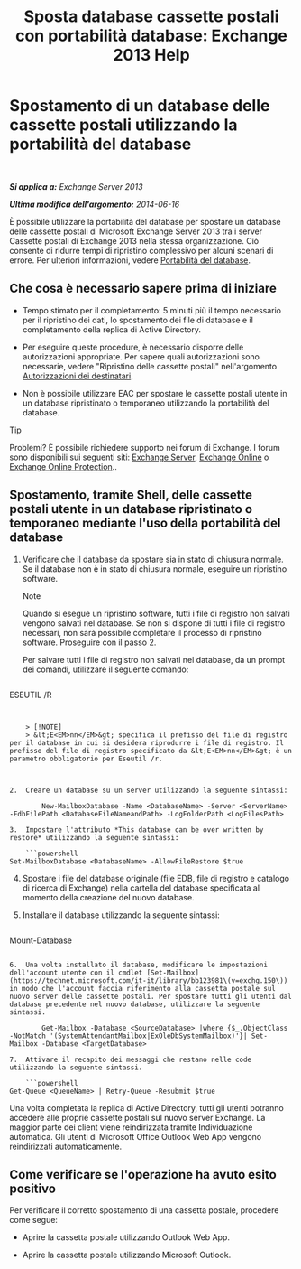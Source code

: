 ﻿---
title: 'Sposta database cassette postali con portabilità database: Exchange 2013 Help'
TOCTitle: Spostamento di un database delle cassette postali utilizzando la portabilità del database
ms:assetid: a765ead1-43bc-4786-ae93-1835cacfc8fc
ms:mtpsurl: https://technet.microsoft.com/it-it/library/Dd876926(v=EXCHG.150)
ms:contentKeyID: 51407401
ms.date: 05/22/2018
mtps_version: v=EXCHG.150
ms.translationtype: MT
---

# Spostamento di un database delle cassette postali utilizzando la portabilità del database

 

_**Si applica a:** Exchange Server 2013_

_**Ultima modifica dell'argomento:** 2014-06-16_

È possibile utilizzare la portabilità del database per spostare un database delle cassette postali di Microsoft Exchange Server 2013 tra i server Cassette postali di Exchange 2013 nella stessa organizzazione. Ciò consente di ridurre tempi di ripristino complessivo per alcuni scenari di errore. Per ulteriori informazioni, vedere [Portabilità del database](database-portability-exchange-2013-help.md).

## Che cosa è necessario sapere prima di iniziare

  - Tempo stimato per il completamento: 5 minuti più il tempo necessario per il ripristino dei dati, lo spostamento dei file di database e il completamento della replica di Active Directory.

  - Per eseguire queste procedure, è necessario disporre delle autorizzazioni appropriate. Per sapere quali autorizzazioni sono necessarie, vedere "Ripristino delle cassette postali" nell'argomento [Autorizzazioni dei destinatari](recipients-permissions-exchange-2013-help.md).

  - Non è possibile utilizzare EAC per spostare le cassette postali utente in un database ripristinato o temporaneo utilizzando la portabilità del database.


> [!TIP]
> Problemi? È possibile richiedere supporto nei forum di Exchange. I forum sono disponibili sui seguenti siti: <A href="https://go.microsoft.com/fwlink/p/?linkid=60612">Exchange Server</A>, <A href="https://go.microsoft.com/fwlink/p/?linkid=267542">Exchange Online</A> o <A href="https://go.microsoft.com/fwlink/p/?linkid=285351">Exchange Online Protection</A>..



## Spostamento, tramite Shell, delle cassette postali utente in un database ripristinato o temporaneo mediante l'uso della portabilità del database

1.  Verificare che il database da spostare sia in stato di chiusura normale. Se il database non è in stato di chiusura normale, eseguire un ripristino software.
    

    > [!NOTE]
    > Quando si esegue un ripristino software, tutti i file di registro non salvati vengono salvati nel database. Se non si dispone di tutti i file di registro necessari, non sarà possibile completare il processo di ripristino software. Proseguire con il passo 2.

    
    Per salvare tutti i file di registro non salvati nel database, da un prompt dei comandi, utilizzare il seguente comando:
    
    ```powershell
ESEUTIL /R <Enn>
```
    

    > [!NOTE]
    > &lt;E<EM>nn</EM>&gt; specifica il prefisso del file di registro per il database in cui si desidera riprodurre i file di registro. Il prefisso del file di registro specificato da &lt;E<EM>nn</EM>&gt; è un parametro obbligatorio per Eseutil /r.



2.  Creare un database su un server utilizzando la seguente sintassi:
    
        New-MailboxDatabase -Name <DatabaseName> -Server <ServerName> -EdbFilePath <DatabaseFileNameandPath> -LogFolderPath <LogFilesPath>

3.  Impostare l'attributo *This database can be over written by restore* utilizzando la seguente sintassi:
    
    ```powershell
Set-MailboxDatabase <DatabaseName> -AllowFileRestore $true
```

4.  Spostare i file del database originale (file EDB, file di registro e catalogo di ricerca di Exchange) nella cartella del database specificata al momento della creazione del nuovo database.

5.  Installare il database utilizzando la seguente sintassi:
    
    ```powershell
Mount-Database <DatabaseName>
```

6.  Una volta installato il database, modificare le impostazioni dell'account utente con il cmdlet [Set-Mailbox](https://technet.microsoft.com/it-it/library/bb123981\(v=exchg.150\)) in modo che l'account faccia riferimento alla cassetta postale sul nuovo server delle cassette postali. Per spostare tutti gli utenti dal database precedente nel nuovo database, utilizzare la seguente sintassi.
    
        Get-Mailbox -Database <SourceDatabase> |where {$_.ObjectClass -NotMatch '(SystemAttendantMailbox|ExOleDbSystemMailbox)'}| Set-Mailbox -Database <TargetDatabase>

7.  Attivare il recapito dei messaggi che restano nelle code utilizzando la seguente sintassi.
    
    ```powershell
Get-Queue <QueueName> | Retry-Queue -Resubmit $true
```

Una volta completata la replica di Active Directory, tutti gli utenti potranno accedere alle proprie cassette postali sul nuovo server Exchange. La maggior parte dei client viene reindirizzata tramite Individuazione automatica. Gli utenti di Microsoft Office Outlook Web App vengono reindirizzati automaticamente.

## Come verificare se l'operazione ha avuto esito positivo

Per verificare il corretto spostamento di una cassetta postale, procedere come segue:

  - Aprire la cassetta postale utilizzando Outlook Web App.

  - Aprire la cassetta postale utilizzando Microsoft Outlook.


